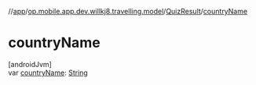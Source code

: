 //[app](../../../index.md)/[op.mobile.app.dev.willkj8.travelling.model](../index.md)/[QuizResult](index.md)/[countryName](country-name.md)

# countryName

[androidJvm]\
var [countryName](country-name.md): [String](https://kotlinlang.org/api/latest/jvm/stdlib/kotlin/-string/index.html)

